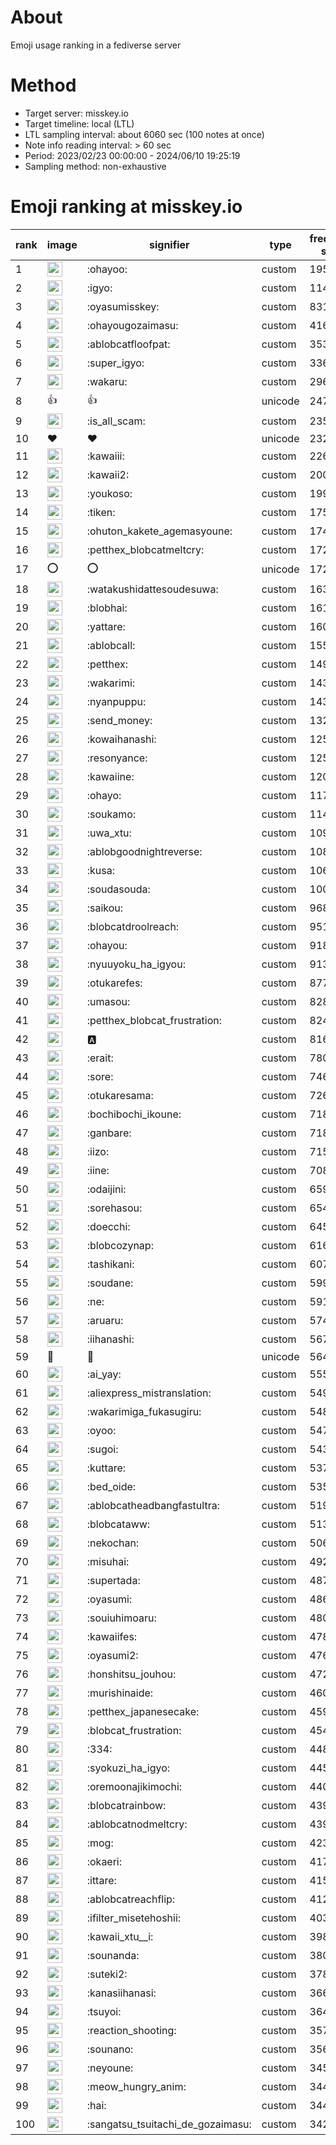 # About
Emoji usage ranking in a fediverse server

# Method
- Target server: misskey.io
- Target timeline: local (LTL)
- LTL sampling interval: about 6060 sec (100 notes at once)
- Note info reading interval: > 60 sec
- Period: 2023/02/23 00:00:00 - 2024/06/10 19:25:19 
- Sampling method: non-exhaustive

# Emoji ranking at misskey.io

|rank|image|signifier|type|frequency score|
|----|----|----|----|----|
|1|<img height="24" src="https://misskey.io/emoji/ohayoo.webp">|:ohayoo:|custom|195087|
|2|<img height="24" src="https://misskey.io/emoji/igyo.webp">|:igyo:|custom|114896|
|3|<img height="24" src="https://misskey.io/emoji/oyasumisskey.webp">|:oyasumisskey:|custom|83198|
|4|<img height="24" src="https://misskey.io/emoji/ohayougozaimasu.webp">|:ohayougozaimasu:|custom|41652|
|5|<img height="24" src="https://misskey.io/emoji/ablobcatfloofpat.webp">|:ablobcatfloofpat:|custom|35321|
|6|<img height="24" src="https://misskey.io/emoji/super_igyo.webp">|:super_igyo:|custom|33663|
|7|<img height="24" src="https://misskey.io/emoji/wakaru.webp">|:wakaru:|custom|29638|
|8|👍|👍|unicode|24779|
|9|<img height="24" src="https://misskey.io/emoji/is_all_scam.webp">|:is_all_scam:|custom|23544|
|10|❤|❤|unicode|23237|
|11|<img height="24" src="https://misskey.io/emoji/kawaiii.webp">|:kawaiii:|custom|22611|
|12|<img height="24" src="https://misskey.io/emoji/kawaii2.webp">|:kawaii2:|custom|20021|
|13|<img height="24" src="https://misskey.io/emoji/youkoso.webp">|:youkoso:|custom|19931|
|14|<img height="24" src="https://misskey.io/emoji/tiken.webp">|:tiken:|custom|17506|
|15|<img height="24" src="https://misskey.io/emoji/ohuton_kakete_agemasyoune.webp">|:ohuton_kakete_agemasyoune:|custom|17408|
|16|<img height="24" src="https://misskey.io/emoji/petthex_blobcatmeltcry.webp">|:petthex_blobcatmeltcry:|custom|17266|
|17|⭕|⭕|unicode|17205|
|18|<img height="24" src="https://misskey.io/emoji/watakushidattesoudesuwa.webp">|:watakushidattesoudesuwa:|custom|16342|
|19|<img height="24" src="https://misskey.io/emoji/blobhai.webp">|:blobhai:|custom|16193|
|20|<img height="24" src="https://misskey.io/emoji/yattare.webp">|:yattare:|custom|16043|
|21|<img height="24" src="https://misskey.io/emoji/ablobcall.webp">|:ablobcall:|custom|15534|
|22|<img height="24" src="https://misskey.io/emoji/petthex.webp">|:petthex:|custom|14952|
|23|<img height="24" src="https://misskey.io/emoji/wakarimi.webp">|:wakarimi:|custom|14388|
|24|<img height="24" src="https://misskey.io/emoji/nyanpuppu.webp">|:nyanpuppu:|custom|14377|
|25|<img height="24" src="https://misskey.io/emoji/send_money.webp">|:send_money:|custom|13291|
|26|<img height="24" src="https://misskey.io/emoji/kowaihanashi.webp">|:kowaihanashi:|custom|12566|
|27|<img height="24" src="https://misskey.io/emoji/resonyance.webp">|:resonyance:|custom|12517|
|28|<img height="24" src="https://misskey.io/emoji/kawaiine.webp">|:kawaiine:|custom|12009|
|29|<img height="24" src="https://misskey.io/emoji/ohayo.webp">|:ohayo:|custom|11790|
|30|<img height="24" src="https://misskey.io/emoji/soukamo.webp">|:soukamo:|custom|11404|
|31|<img height="24" src="https://misskey.io/emoji/uwa_xtu.webp">|:uwa_xtu:|custom|10946|
|32|<img height="24" src="https://misskey.io/emoji/ablobgoodnightreverse.webp">|:ablobgoodnightreverse:|custom|10899|
|33|<img height="24" src="https://misskey.io/emoji/kusa.webp">|:kusa:|custom|10622|
|34|<img height="24" src="https://misskey.io/emoji/soudasouda.webp">|:soudasouda:|custom|10028|
|35|<img height="24" src="https://misskey.io/emoji/saikou.webp">|:saikou:|custom|9689|
|36|<img height="24" src="https://misskey.io/emoji/blobcatdroolreach.webp">|:blobcatdroolreach:|custom|9511|
|37|<img height="24" src="https://misskey.io/emoji/ohayou.webp">|:ohayou:|custom|9181|
|38|<img height="24" src="https://misskey.io/emoji/nyuuyoku_ha_igyou.webp">|:nyuuyoku_ha_igyou:|custom|9137|
|39|<img height="24" src="https://misskey.io/emoji/otukarefes.webp">|:otukarefes:|custom|8771|
|40|<img height="24" src="https://misskey.io/emoji/umasou.webp">|:umasou:|custom|8282|
|41|<img height="24" src="https://misskey.io/emoji/petthex_blobcat_frustration.webp">|:petthex_blobcat_frustration:|custom|8249|
|42|<img height="24" src="https://misskey.io/emoji/a.webp">|:a:|custom|8166|
|43|<img height="24" src="https://misskey.io/emoji/erait.webp">|:erait:|custom|7804|
|44|<img height="24" src="https://misskey.io/emoji/sore.webp">|:sore:|custom|7469|
|45|<img height="24" src="https://misskey.io/emoji/otukaresama.webp">|:otukaresama:|custom|7262|
|46|<img height="24" src="https://misskey.io/emoji/bochibochi_ikoune.webp">|:bochibochi_ikoune:|custom|7185|
|47|<img height="24" src="https://misskey.io/emoji/ganbare.webp">|:ganbare:|custom|7180|
|48|<img height="24" src="https://misskey.io/emoji/iizo.webp">|:iizo:|custom|7158|
|49|<img height="24" src="https://misskey.io/emoji/iine.webp">|:iine:|custom|7081|
|50|<img height="24" src="https://misskey.io/emoji/odaijini.webp">|:odaijini:|custom|6595|
|51|<img height="24" src="https://misskey.io/emoji/sorehasou.webp">|:sorehasou:|custom|6540|
|52|<img height="24" src="https://misskey.io/emoji/doecchi.webp">|:doecchi:|custom|6452|
|53|<img height="24" src="https://misskey.io/emoji/blobcozynap.webp">|:blobcozynap:|custom|6162|
|54|<img height="24" src="https://misskey.io/emoji/tashikani.webp">|:tashikani:|custom|6071|
|55|<img height="24" src="https://misskey.io/emoji/soudane.webp">|:soudane:|custom|5993|
|56|<img height="24" src="https://misskey.io/emoji/ne.webp">|:ne:|custom|5911|
|57|<img height="24" src="https://misskey.io/emoji/aruaru.webp">|:aruaru:|custom|5746|
|58|<img height="24" src="https://misskey.io/emoji/iihanashi.webp">|:iihanashi:|custom|5673|
|59|🎉|🎉|unicode|5640|
|60|<img height="24" src="https://misskey.io/emoji/ai_yay.webp">|:ai_yay:|custom|5555|
|61|<img height="24" src="https://misskey.io/emoji/aliexpress_mistranslation.webp">|:aliexpress_mistranslation:|custom|5491|
|62|<img height="24" src="https://misskey.io/emoji/wakarimiga_fukasugiru.webp">|:wakarimiga_fukasugiru:|custom|5487|
|63|<img height="24" src="https://misskey.io/emoji/oyoo.webp">|:oyoo:|custom|5477|
|64|<img height="24" src="https://misskey.io/emoji/sugoi.webp">|:sugoi:|custom|5438|
|65|<img height="24" src="https://misskey.io/emoji/kuttare.webp">|:kuttare:|custom|5372|
|66|<img height="24" src="https://misskey.io/emoji/bed_oide.webp">|:bed_oide:|custom|5351|
|67|<img height="24" src="https://misskey.io/emoji/ablobcatheadbangfastultra.webp">|:ablobcatheadbangfastultra:|custom|5194|
|68|<img height="24" src="https://misskey.io/emoji/blobcataww.webp">|:blobcataww:|custom|5135|
|69|<img height="24" src="https://misskey.io/emoji/nekochan.webp">|:nekochan:|custom|5067|
|70|<img height="24" src="https://misskey.io/emoji/misuhai.webp">|:misuhai:|custom|4928|
|71|<img height="24" src="https://misskey.io/emoji/supertada.webp">|:supertada:|custom|4873|
|72|<img height="24" src="https://misskey.io/emoji/oyasumi.webp">|:oyasumi:|custom|4863|
|73|<img height="24" src="https://misskey.io/emoji/souiuhimoaru.webp">|:souiuhimoaru:|custom|4808|
|74|<img height="24" src="https://misskey.io/emoji/kawaiifes.webp">|:kawaiifes:|custom|4787|
|75|<img height="24" src="https://misskey.io/emoji/oyasumi2.webp">|:oyasumi2:|custom|4762|
|76|<img height="24" src="https://misskey.io/emoji/honshitsu_jouhou.webp">|:honshitsu_jouhou:|custom|4722|
|77|<img height="24" src="https://misskey.io/emoji/murishinaide.webp">|:murishinaide:|custom|4603|
|78|<img height="24" src="https://misskey.io/emoji/petthex_japanesecake.webp">|:petthex_japanesecake:|custom|4596|
|79|<img height="24" src="https://misskey.io/emoji/blobcat_frustration.webp">|:blobcat_frustration:|custom|4546|
|80|<img height="24" src="https://misskey.io/emoji/334.webp">|:334:|custom|4485|
|81|<img height="24" src="https://misskey.io/emoji/syokuzi_ha_igyo.webp">|:syokuzi_ha_igyo:|custom|4455|
|82|<img height="24" src="https://misskey.io/emoji/oremoonajikimochi.webp">|:oremoonajikimochi:|custom|4407|
|83|<img height="24" src="https://misskey.io/emoji/blobcatrainbow.webp">|:blobcatrainbow:|custom|4394|
|84|<img height="24" src="https://misskey.io/emoji/ablobcatnodmeltcry.webp">|:ablobcatnodmeltcry:|custom|4392|
|85|<img height="24" src="https://misskey.io/emoji/mog.webp">|:mog:|custom|4234|
|86|<img height="24" src="https://misskey.io/emoji/okaeri.webp">|:okaeri:|custom|4172|
|87|<img height="24" src="https://misskey.io/emoji/ittare.webp">|:ittare:|custom|4152|
|88|<img height="24" src="https://misskey.io/emoji/ablobcatreachflip.webp">|:ablobcatreachflip:|custom|4125|
|89|<img height="24" src="https://misskey.io/emoji/ifilter_misetehoshii.webp">|:ifilter_misetehoshii:|custom|4033|
|90|<img height="24" src="https://misskey.io/emoji/kawaii_xtu__i.webp">|:kawaii_xtu__i:|custom|3983|
|91|<img height="24" src="https://misskey.io/emoji/sounanda.webp">|:sounanda:|custom|3808|
|92|<img height="24" src="https://misskey.io/emoji/suteki2.webp">|:suteki2:|custom|3788|
|93|<img height="24" src="https://misskey.io/emoji/kanasiihanasi.webp">|:kanasiihanasi:|custom|3668|
|94|<img height="24" src="https://misskey.io/emoji/tsuyoi.webp">|:tsuyoi:|custom|3641|
|95|<img height="24" src="https://misskey.io/emoji/reaction_shooting.webp">|:reaction_shooting:|custom|3575|
|96|<img height="24" src="https://misskey.io/emoji/sounano.webp">|:sounano:|custom|3564|
|97|<img height="24" src="https://misskey.io/emoji/neyoune.webp">|:neyoune:|custom|3453|
|98|<img height="24" src="https://misskey.io/emoji/meow_hungry_anim.webp">|:meow_hungry_anim:|custom|3448|
|99|<img height="24" src="https://misskey.io/emoji/hai.webp">|:hai:|custom|3447|
|100|<img height="24" src="https://misskey.io/emoji/sangatsu_tsuitachi_de_gozaimasu.webp">|:sangatsu_tsuitachi_de_gozaimasu:|custom|3427|
